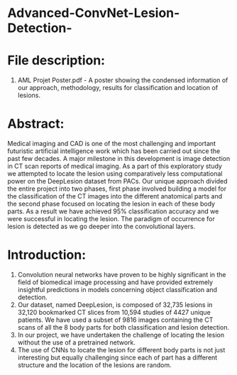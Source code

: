 # Advanced-ConvNet-Lesion-Detection-
# File description:
1. AML Projet Poster.pdf - A poster showing the condensed information of our approach, methodology, results for classification and location of lesions.

# Abstract:
Medical imaging and CAD is one of the most challenging and important futuristic artificial intelligence work which has been carried out since the past few decades. A major milestone in this development is image detection in CT scan reports of medical imaging. As a part of this exploratory study we attempted to locate the lesion using comparatively less computational power on the DeepLesion dataset from PACs. Our unique approach divided the entire project into two phases, first phase involved building a model for the classification of the CT images into the different anatomical parts and the second phase focused on locating the lesion in each of these body parts. As a result we have achieved 95% classification accuracy and we were successful in locating the lesion. The paradigm of occurrence for lesion is detected as we go deeper into the convolutional layers.

# Introduction:
1. Convolution neural networks have proven to be highly significant in the field of biomedical image processing and have provided extremely insightful predictions in models concerning object classification and detection.
2. Our dataset, named DeepLesion, is composed of 32,735 lesions in 32,120 bookmarked CT slices from 10,594 studies of 4427 unique patients. We have used a subset of 9816 images containing the CT scans of all the 8 body parts for both classification and lesion detection.
3. In our project, we have undertaken the challenge of locating the lesion without the use of a pretrained network.
4. The use of CNNs to locate the lesion for different body parts is not just interesting but equally challenging since each of part has a different structure and the location of the lesions are random.


